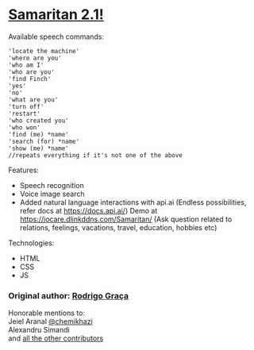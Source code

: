 [Samaritan 2.1!](https://rodrigograca31.github.io/Samaritan/)
=========

Available speech commands:
```
'locate the machine'
'where are you'
'who am I'
'who are you'
'find Finch'
'yes'
'no'
'what are you'
'turn off'
'restart'
'who created you'
'who won'
'find (me) *name'
'search (for) *name'
'show (me) *name'
//repeats everything if it's not one of the above
```

Features:
* Speech recognition
* Voice image search
* Added natural language interactions with api.ai (Endless possibilities, refer docs at https://docs.api.ai/)
Demo at https://iocare.dlinkddns.com/Samaritan/ (Ask question related to relations, feelings, vacations, travel, education, hobbies etc)

Technologies:
* HTML
* CSS
* JS

### Original author: [Rodrigo Graça](https://blog.rodrigograca.com/)

Honorable mentions to:
<br />
Jeiel Aranal [@chemikhazi](http://twitter.com/chemikhazi)
<br />
Alexandru Simandi
<br />
and [all the other contributors](https://github.com/rodrigograca31/Samaritan/graphs/contributors)
